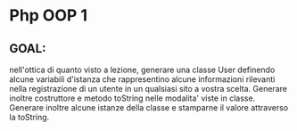 # Php OOP 1

## GOAL: 
nell'ottica di quanto visto a lezione, generare una classe User definendo alcune variabili d'istanza che rappresentino alcune informazioni rilevanti nella registrazione di un utente in un qualsiasi sito a vostra scelta. Generare inoltre costruttore e metodo toString nelle modalita' viste in classe. Generare inoltre alcune istanze della classe e stamparne il valore attraverso la toString.